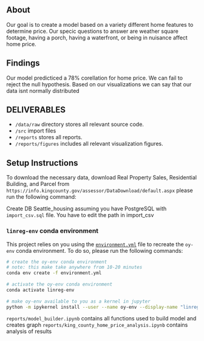 ## About
Our goal is to create a model based on a variety different home features to determine price. Our specic questions to answer are weather square footage, having a porch, having a waterfront, or being in nuisance affect home price.

## Findings
Our model predicticed a 78% corellation for home price. We can fail to reject the null hypothesis. Based on our visualizations we can say that our data isnt normally distributed


## DELIVERABLES
* `/data/raw` directory stores all relevant source code.
* `/src` import files
* `/reports` stores all reports.
* `/reports/figures` includes all relevant visualization figures.
 
## Setup Instructions
 
To download the necessary data, download Real Property Sales, Residential Building, and Parcel from `https://info.kingcounty.gov/assessor/DataDownload/default.aspx`
please run the following command:
 
Create DB Seattle_housing assuming you have PostgreSQL with `import_csv.sql` file. You have to edit the path in import_csv
 
### `linreg-env` conda environment
 
This project relies on you using the [`environment.yml`](environment.yml) file to recreate the `oy-env` conda environment. To do so, please run the following commands:
 
```bash
# create the oy-env conda environment
# note: this make take anywhere from 10-20 minutes
conda env create -f environment.yml
 
# activate the oy-env conda environment
conda activate linreg-env
 
# make oy-env available to you as a kernel in jupyter
python -m ipykernel install --user --name oy-env --display-name "linreg-env"
```
`reports/model_builder.ipynb` contains all functions used to build model and creates graph
`reports/king_county_home_price_analysis.ipynb` contains analysis of results 